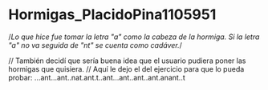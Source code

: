 # Hormigas_PlacidoPina1105951

/*Lo que hice fue tomar la letra "a" como la cabeza de la hormiga. 
  Si la letra "a" no va seguida de "nt" se cuenta como cadáver.*/

// También decidí que sería buena idea que el usuario pudiera poner las hormigas que quisiera.
// Aquí le dejo el del ejercicio para que lo pueda probar: ...ant...ant..nat.ant.t..ant...ant..ant..ant.anant..t
